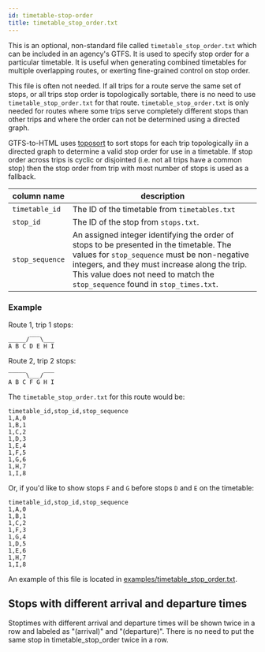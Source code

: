 ```yaml
---
id: timetable-stop-order
title: timetable_stop_order.txt
---
```


This is an optional, non-standard file called `timetable_stop_order.txt` which can be included in an agency's GTFS. It is used to specify stop order for a particular timetable. It is useful when generating combined timetables for multiple overlapping routes, or exerting fine-grained control on stop order.

This file is often not needed. If all trips for a route serve the same set of stops, or all trips stop order is topologically sortable, there is no need to use `timetable_stop_order.txt` for that route. `timetable_stop_order.txt` is only needed for routes where some trips serve completely different stops than other trips and where the order can not be determined using a directed graph.

GTFS-to-HTML uses [toposort](https://www.npmjs.com/package/toposort) to sort stops for each trip topologically iin a directed graph to determine a valid stop order for use in a timetable. If stop order across trips is cyclic or disjointed (i.e. not all trips have a common stop) then the stop order from trip with most number of stops is used as a fallback.

| column name | description |
| ----------- | ----------- |
| `timetable_id` | The ID of the timetable from `timetables.txt` |
| `stop_id` | The ID of the stop from `stops.txt`. |
| `stop_sequence` | An assigned integer identifying the order of stops to be presented in the timetable. The values for `stop_sequence` must be non-negative integers, and they must increase along the trip. This value does not need to match the `stop_sequence` found in `stop_times.txt`. |

### Example

Route 1, trip 1 stops:

    _____/‾‾‾\___
    A B C D E H I

Route 2, trip 2 stops:

    ‾‾‾‾‾\___/‾‾‾
    A B C F G H I

The `timetable_stop_order.txt` for this route would be:

```csv
timetable_id,stop_id,stop_sequence
1,A,0
1,B,1
1,C,2
1,D,3
1,E,4
1,F,5
1,G,6
1,H,7
1,I,8
```

Or, if you'd like to show stops `F` and `G` before stops `D` and `E` on the timetable:
```csv
timetable_id,stop_id,stop_sequence
1,A,0
1,B,1
1,C,2
1,F,3
1,G,4
1,D,5
1,E,6
1,H,7
1,I,8
```

An example of this file is located in [examples/timetable_stop_order.txt](https://github.com/BlinkTagInc/gtfs-to-html/blob/master/examples/timetable_stop_order.txt).

## Stops with different arrival and departure times

Stoptimes with different arrival and departure times will be shown twice in a row and labeled as "(arrival)" and "(departure)". There is no need to put the same stop in timetable_stop_order twice in a row.
